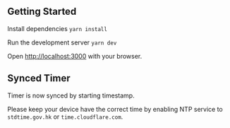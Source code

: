 ## Getting Started

Install dependencies `yarn install`

Run the development server `yarn dev`

Open [http://localhost:3000](http://localhost:3000) with your browser.

## Synced Timer

Timer is now synced by starting timestamp.

Please keep your device have the correct time by enabling NTP service to
`stdtime.gov.hk` or `time.cloudflare.com`.
